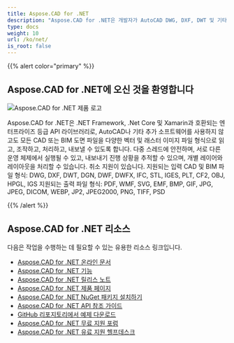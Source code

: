 ```yaml
---
title: Aspose.CAD for .NET
description: "Aspose.CAD for .NET은 개발자가 AutoCAD DWG, DXF, DWT 및 기타 CAD 및 BIM 파일 형식(예: DGN, DWF, DWFX, IFC, STL, IGES, PLT, CF2, OBJ, HPGL, IGS)을 열고, 읽고, 처리할 수 있도록 합니다."
type: docs
weight: 10
url: /ko/net/
is_root: false
---
```


{{% alert color="primary" %}}

## **Aspose.CAD for .NET에 오신 것을 환영합니다**

![Aspose.CAD for .NET 제품 로고](/cad/_assets/home_1.png)

Aspose.CAD for .NET은 .NET Framework, .Net Core 및 Xamarin과 호환되는 엔터프라이즈 등급 API 라이브러리로, AutoCAD나 기타 추가 소프트웨어를 사용하지 않고도 모든 CAD 또는 BIM 도면 파일을 다양한 벡터 및 래스터 이미지 파일 형식으로 읽고, 조작하고, 처리하고, 내보낼 수 있도록 합니다.
다중 스레드에 안전하며, 서로 다른 운영 체제에서 실행될 수 있고, 내보내기 진행 상황을 추적할 수 있으며, 개별 레이어와 레이아웃을 처리할 수 있습니다. 취소 지원이 있습니다.
지원되는 입력 CAD 및 BIM 파일 형식: DWG, DXF, DWT, DGN, DWF, DWFX, IFC, STL, IGES, PLT, CF2, OBJ, HPGL, IGS
지원되는 출력 파일 형식: PDF, WMF, SVG, EMF, BMP, GIF, JPG, JPEG, DICOM, WEBP, JP2, JPEG2000, PNG, TIFF, PSD

{{% /alert %}}

## **Aspose.CAD for .NET 리소스**

다음은 작업을 수행하는 데 필요할 수 있는 유용한 리소스 링크입니다.

- [Aspose.CAD for .NET 온라인 문서](/ko/cad/net/)
- [Aspose.CAD for .NET 기능](/ko/cad/net/features/)
- [Aspose.CAD for .NET 릴리스 노트](https://releases.aspose.com/cad/net/release-notes/)
- [Aspose.CAD for .NET 제품 페이지](https://products.aspose.com/cad/net/)
- [Aspose.CAD for .NET NuGet 패키지 설치하기](https://www.nuget.org/packages/Aspose.CAD/)
- [Aspose.CAD for .NET API 참조 가이드](https://reference.aspose.com/cad/net)
- [GitHub 리포지토리에서 예제 다운로드](https://github.com/aspose-cad/Aspose.CAD-for-.NET)
- [Aspose.CAD for .NET 무료 지원 포럼](https://forum.aspose.com/c/cad/19)
- [Aspose.CAD for .NET 유료 지원 헬프데스크](https://helpdesk.aspose.com/)
